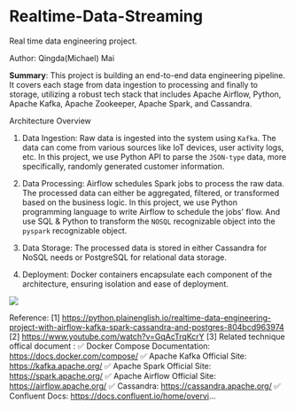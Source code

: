 # Realtime-Data-Streaming
Real time data engineering project.

Author: Qingda(Michael) Mai


**Summary**:  This project is building an end-to-end data engineering pipeline. It covers each stage from data ingestion to processing and finally to storage, utilizing a robust tech stack that includes Apache Airflow, Python, Apache Kafka, Apache Zookeeper, Apache Spark, and Cassandra.

Architecture Overview

1) Data Ingestion: Raw data is ingested into the system using  `Kafka`. The data can come from various sources like IoT devices, user activity logs, etc. In this project, we use Python API to parse the `JSON-type` data, more specifically, randomly generated customer information.

2) Data Processing: Airflow schedules Spark jobs to process the raw data. The processed data can either be aggregated, filtered, or transformed based on the business logic. In this project, we use Python programming language to write Airflow to schedule the jobs' flow. And use SQL & Python to transform the `NOSQL` recognizable object into the `pyspark` recognizable object.

3) Data Storage: The processed data is stored in either Cassandra for NoSQL needs or PostgreSQL for relational data storage.

4) Deployment: Docker containers encapsulate each component of the architecture, ensuring isolation and ease of deployment.

![](https://github.com/michaelearncoding/Realtime-Data-Streaming/blob/main/Data%20engineering%20architecture.png?raw=true)

Reference:
[1] https://python.plainenglish.io/realtime-data-engineering-project-with-airflow-kafka-spark-cassandra-and-postgres-804bcd963974
[2] https://www.youtube.com/watch?v=GqAcTrqKcrY
[3] Related technique offical document : 
✅ Docker Compose Documentation: https://docs.docker.com/compose/
✅ Apache Kafka Official Site: https://kafka.apache.org/
✅ Apache Spark Official Site: https://spark.apache.org/
✅ Apache Airflow Official Site: https://airflow.apache.org/
✅ Cassandra: https://cassandra.apache.org/
✅ Confluent Docs: https://docs.confluent.io/home/overvi...

